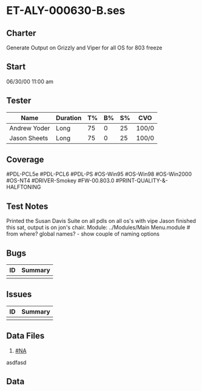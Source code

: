 # ET-ALY-000630-B.ses

## Charter
Generate Output on Grizzly and Viper for all OS for 803 freeze

## Start
06/30/00 11:00 am

## Tester
| Name | Duration | T% | B% | S% | CVO |
|------|----------|----|----|----|-----|
|Andrew Yoder|Long|75|0|25|100/0|
|Jason Sheets|Long|75|0|25|100/0|

## Coverage
#PDL-PCL5e
#PDL-PCL6
#PDL-PS
#OS-Win95
#OS-Win98
#OS-Win2000
#OS-NT4
#DRIVER-Smokey
#FW-00.803.0
#PRINT-QUALITY-&-HALFTONING


## Test Notes
Printed the Susan Davis Suite on all pdls on all os's with vipe Jason finished this sat, output is on jon's chair.
Module: ../Modules/Main Menu.module # from where? global names? - show couple of naming options


## Bugs
| ID | Summary |
|----|---------|
| | |

## Issues
| ID | Summary |
|--|--|
| | |

## Data Files
1. [#NA](file://#NA)

asdfasd
## Data

